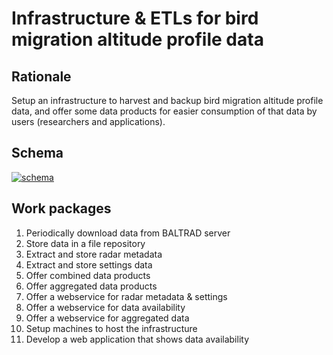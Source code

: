 # Infrastructure & ETLs for bird migration altitude profile data

## Rationale

Setup an infrastructure to harvest and backup bird migration altitude profile data, and offer some data products for easier consumption of that data by users (researchers and applications).

## Schema

[![schema](https://rawgit.com/enram/infrastructure/master/schema.svg)](schema.svg)

## Work packages

1. Periodically download data from BALTRAD server
2. Store data in a file repository
4. Extract and store radar metadata
5. Extract and store settings data
6. Offer combined data products
7. Offer aggregated data products
8. Offer a webservice for radar metadata & settings
9. Offer a webservice for data availability
10. Offer a webservice for aggregated data
11. Setup machines to host the infrastructure
12. Develop a web application that shows data availability
